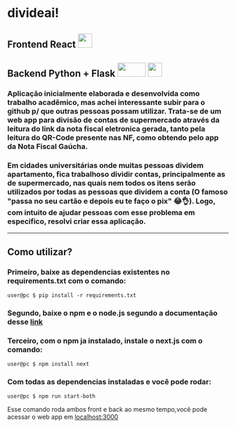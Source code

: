 # divideai! 
## Frontend React <img src="https://cdn4.iconfinder.com/data/icons/logos-3/600/React.js_logo-512.png" width="32" height="32" />
## Backend Python + Flask <img src="https://miro.medium.com/v2/resize:fit:438/1*dQvABiWzbE28OTPYjzElKw.png" width="64" height="32" /> <img src="https://upload.wikimedia.org/wikipedia/commons/thumb/1/1f/Python_logo_01.svg/2048px-Python_logo_01.svg.png" width="32" height="32" />

### Aplicação inicialmente elaborada e desenvolvida como trabalho acadêmico, mas achei interessante subir para o github p/ que outras pessoas possam utilizar. Trata-se de um web app para divisão de contas de supermercado através da leitura do link da nota fiscal eletronica gerada, tanto pela leitura do QR-Code presente nas NF, como obtendo pelo app da Nota Fiscal Gaúcha. 
### Em cidades universitárias onde muitas pessoas dividem apartamento, fica trabalhoso dividir contas, principalmente as de supermercado, nas quais nem todos os itens serão utilizados por todas as pessoas que dividem a conta (O famoso "passa no seu cartão e depois eu te faço o pix" 😂👌). Logo, com intuito de ajudar pessoas com esse problema em especifico, resolvi criar essa aplicação.

<hr>

## Como utilizar? 
### Primeiro, baixe as dependencias existentes no requirements.txt com o comando: 
``` console 
user@pc $ pip install -r requirements.txt
```
### Segundo, baixe o npm e o node.js segundo a documentação desse <a href="https://docs.npmjs.com/downloading-and-installing-node-js-and-npm">link</a> <br>
### Terceiro, com o npm ja instalado, instale o next.js com o comando: 
``` console 
user@pc $ npm install next
```
### Com todas as dependencias instaladas e você pode rodar:
```console
user@pc $ npm run start-both
```
Esse comando roda ambos front e back ao mesmo tempo,você pode acessar o web app em <a href="http://localhost:3000">localhost:3000</a>
